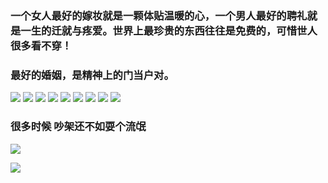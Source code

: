 ### 一个女人最好的嫁妆就是一颗体贴温暖的心，一个男人最好的聘礼就是一生的迁就与疼爱。世界上最珍贵的东西往往是免费的，可惜世人很多看不穿！
### 最好的婚姻，是精神上的门当户对。
![](img/cc1.jpg)
![](img/cc2.jpg)
![](img/cc3.jpg)
![](img/cc4.jpg)
![](img/cc5.jpg)
![](img/cc6.jpg)
![](img/cc7.jpg)
![](img/cc8.jpg)
![](img/cc9.jpg)
### 很多时候 吵架还不如耍个流氓
![](img/bb.gif)

![](img/aa.gif)
